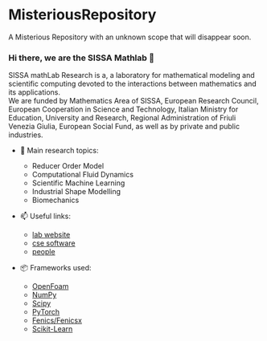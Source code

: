 # MisteriousRepository
A Misterious Repository with an unknown scope that will disappear soon.

### Hi there, we are the SISSA Mathlab 👋

SISSA mathLab Research is a, a laboratory for mathematical modeling and scientific computing devoted to the interactions between mathematics and its applications.  
We are funded by Mathematics Area of SISSA, European Research Council, European Cooperation in Science and Technology, Italian Ministry for Education, University and Research,  Regional Administration of Friuli Venezia Giulia, European Social Fund, as well as by private and public industries.

- 🔭 Main research topics:
  - Reducer Order Model
  - Computational Fluid Dynamics
  - Scientific Machine Learning
  - Industrial Shape Modelling
  - Biomechanics

- 📫 Useful links:
  - [lab website](https://mathlab.sissa.it/)
  - [cse software](https://mathlab.sissa.it/cse-software)
  - [people](https://mathlab.sissa.it/people)

- 📦 Frameworks used:
  - [OpenFoam](OpenFoam)
  - [NumPy](https://numpy.org/)
  - [Scipy](https://scipy.org/)
  - [PyTorch](https://pytorch.org/)
  - [Fenics/Fenicsx](https://fenicsproject.org/)
  - [Scikit-Learn](https://scikit-learn.org)

